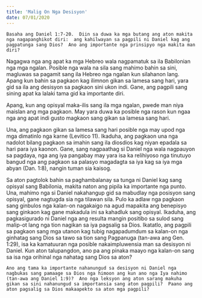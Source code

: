 ```yaml
---
title: 'Malig On Nga Desisyon'
date: 07/01/2020
---
```


`Basaha ang Daniel 1:7-20.  Diin sa duwa ka mga butang ang aton makita nga nagapanghikot diri:  ang kahilwayan sa pagpili ni Daniel kag ang pagpatunga sang Dios?  Ano ang importante nga prinsipyo nga makita man diri?`

Nagagwa nga ang apat ka mga Hebreo wala nagpamatuk sa ila Babilonian nga mga ngalan.  Posible nga wala na sila sang mahimo bahin sa sini, magluwas sa pagamit sang ila Hebreo nga ngalan kun silahanon lang.  Apang kun bahin sa pagkaon kag ilimnon gikan sa lamesa sang hari, yara gid sa ila ang desisyon sa pagkaon sini ukon indi.  Gane, ang pagpili sang sining apat ka lalaki tama gid ka importante diri.  

Apang, kun ang opisyal maka-ilis sang ila mga ngalan, pwede man niya maislan ang mga pagkaon.  May yara duwa ka posible nga rason kun ngaa nga ang apat indi gusto magkaon sang gikan sa lamesa sang hari.  

Una, ang pagkaon gikan sa lamesa sang hari posible nga may upod nga mga dimatinlo nga karne (Levitico 11).  Ikaduha, ang pagkaon una nga nadolot bilang pagkaon sa imahin sang ila diosdios kag niyan epadala sa hari para iya kaonon.  Gane, sang nagpaathag si Daniel nga wala nagpauyon sa pagdaya, nga ang iya pangabay may yara isa ka relihiyoso nga tinutuyo bangud nga ang pagkaon sa palasyo magadagta sa iya kag sa iya mga abyan (Dan. 1:8), nangin tuman sia kaisog.

Sa aton pagtolok bahin sa paghambalanay sa tunga ni Daniel kag sang opisyal sang Babilonia, makita naton ang pipila ka importante nga punto.  Una, mahimo nga si Daniel nakahangup gid sa mabudlay nga posisyon sang opisyal, gane nagtugda sia nga tilawan sila.  Pulo ka adlaw nga pagkaon sang ginbulos nga kalan-on nagakaigo na agud mapakita ang benepisyo sang ginkaon kag gane makadula ini sa kahadluk sang opisyal.  Ikaduha, ang pagkasigurado ni Daniel nga ang resulta mangin positibo sa sulod sang malip-ot lang nga tion nagikan sa iya pagsalig sa Dios.  Ikatatlo, ang pagpili sa pagkaon sang mga utanon kag tubig nagapadumdum sa kalan-on nga ginhatag sang Dios sa tawo sa tion sang Pagpanuga (tan-awa ang Gen. 1:29), isa ka kamatuuran nga posible nakaimpluwensia man sa desisyon ni Daniel.  Kun aton talupangdon, ano pa ang pinaka maayo nga kalan-on sang sa isa nga orihinal nga nahatag sang Dios sa aton?      

`Ano ang tama ka importante nahanungud sa desisyon ni Daniel nga nagbukas sang pamaage sa Dios nga himoon ang kun ano nga Iya nahimo (tan-awa ang Daniel 1:9)?  Ano nga leksyon ang aton sarang makuha gikan sa sini nahanungud sa importansia sang aton pagpili?  Paano ang aton pagsalig sa Dios makaapekto sa aton mga pagpili?`